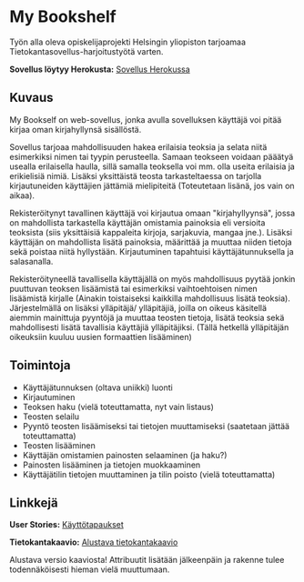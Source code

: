 
# My Bookshelf

Työn alla oleva opiskelijaprojekti Helsingin yliopiston tarjoamaa Tietokantasovellus-harjoitustyötä
varten.

**Sovellus löytyy Herokusta:**
[Sovellus Herokussa](https://tsoha-mybookshelf.herokuapp.com/)

## Kuvaus

My Bookself on web-sovellus, jonka avulla sovelluksen käyttäjä voi pitää kirjaa oman kirjahyllynsä
 sisällöstä.

Sovellus tarjoaa mahdollisuuden hakea erilaisia teoksia ja selata niitä esimerkiksi nimen tai 
tyypin perusteella. Samaan teokseen voidaan pääätyä usealla erilaisella haulla, sillä samalla 
teoksella voi mm. olla useita erilaisia ja erikielisiä nimiä. Lisäksi yksittäistä teosta tarkasteltaessa
on tarjolla kirjautuneiden käyttäjien jättämiä mielipiteitä (Toteutetaan lisänä, jos vain on aikaa). 

Rekisteröitynyt tavallinen käyttäjä voi kirjautua omaan "kirjahyllyynsä", jossa on mahdollista tarkastella
käyttäjän omistamia painoksia eli versioita teoksista (siis yksittäisiä kappaleita kirjoja, 
sarjakuvia, mangaa jne.). Lisäksi käyttäjän on mahdollista lisätä painoksia, määrittää ja muuttaa 
niiden tietoja sekä poistaa niitä hyllystään. Kirjautuminen tapahtuisi käyttäjätunnuksella ja 
salasanalla.

Rekisteröityneellä tavallisella käyttäjällä on myös mahdollisuus pyytää jonkin puuttuvan teoksen lisäämistä
tai esimerkiksi vaihtoehtoisen nimen lisäämistä kirjalle (Ainakin toistaiseksi kaikkilla mahdollisuus lisätä teoksia).
Järjestelmällä on lisäksi ylläpitäjä/ ylläpitäjiä, joilla on oikeus käsitellä aiemmin mainittuja pyyntöjä ja muuttaa teosten tietoja, lisätä teoksia sekä 
mahdollisesti lisätä tavallisia käyttäjiä ylläpitäjiksi. (Tällä hetkellä ylläpitäjän oikeuksiin kuuluu uusien formaattien lisääminen)



## Toimintoja

- Käyttäjätunnuksen (oltava uniikki) luonti
- Kirjautuminen
- Teoksen haku (vielä toteuttamatta, nyt vain listaus)
- Teosten selailu
- Pyyntö teosten lisäämiseksi tai tietojen muuttamiseksi (saatetaan jättää toteuttamatta)
- Teosten lisääminen
- Käyttäjän omistamien painosten selaaminen (ja haku?)
- Painosten lisääminen ja tietojen muokkaaminen
- Käyttäjätilin tietojen muuttaminen ja tilin poisto (vielä toteuttamatta)

## Linkkejä

**User Stories:**
[Käyttötapaukset](https://github.com/Viannaiv/My-Bookself/blob/master/documentation/user%20stories.md)

**Tietokantakaavio:**
[Alustava tietokantakaavio](https://github.com/Viannaiv/My-Bookself/blob/master/documentation/database%20diagram.png)

Alustava versio kaaviosta! Attribuutit lisätään jälkeenpäin ja rakenne tulee todennäköisesti hieman vielä muuttumaan.
